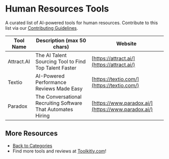 # Human Resources Tools

A curated list of AI-powered tools for human resources. Contribute to this list via our [Contributing Guidelines](https://github.com/ToolkitlyAI/awesome-ai-tools/blob/master/CONTRIBUTING.md).

| Tool Name | Description (max 50 chars) | Website |
|-----------|----------------------------|---------|
| Attract.AI | The AI Talent Sourcing Tool to Find Top Talent Faster | [https://attract.ai/](https://attract.ai/) |
| Textio | AI-Powered Performance Reviews Made Easy | [https://textio.com/](https://textio.com/) |
| Paradox | The Conversational Recruiting Software That Automates Hiring | [https://www.paradox.ai/](https://www.paradox.ai/) |

## More Resources
- [Back to Categories](https://github.com/ToolkitlyAI/awesome-ai-tools/blob/master/README.md)
- Find more tools and reviews at [Toolkitly.com](https://toolkitly.com)!
